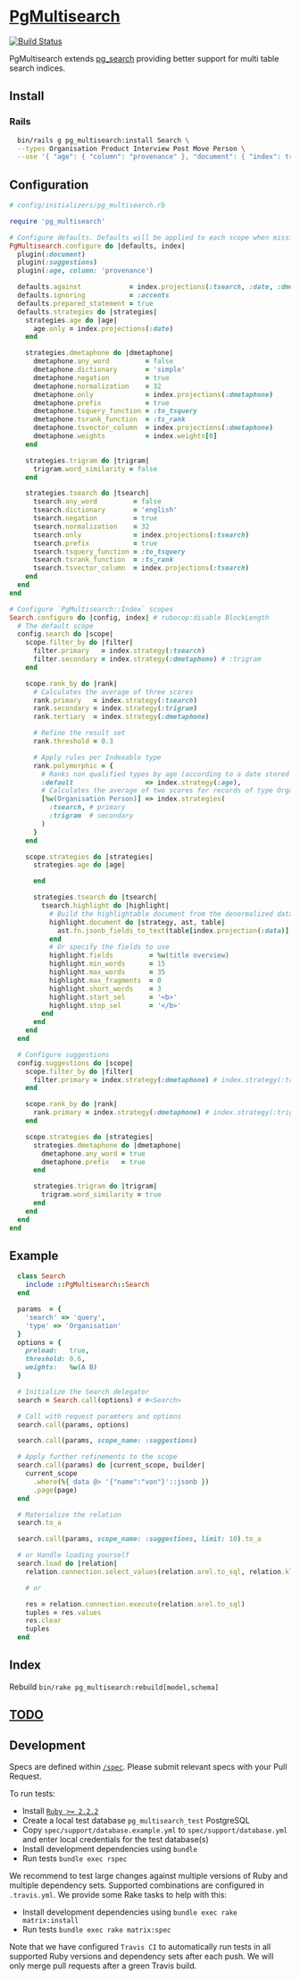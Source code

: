 # [PgMultisearch](http://github.com/piktur/pg_multisearch)

[![Build Status](https://travis-ci.com/piktur/pg_multisearch.svg?branch=master)](https://travis-ci.com/piktur/pg_multisearch)

PgMultisearch extends [pg_search](https://github.com/Casecommons/pg_search) providing better support for multi table search indices.

## Install

### Rails

```bash
  bin/rails g pg_multisearch:install Search \
  --types Organisation Product Interview Post Move Person \
  --use '{ "age": { "column": "provenance" }, "document": { "index": true } }'
```

## Configuration

```ruby
# config/initializers/pg_multisearch.rb

require 'pg_multisearch'

# Configure defaults. Defaults will be applied to each scope when missing.
PgMultisearch.configure do |defaults, index|
  plugin(:document)
  plugin(:suggestions)
  plugin(:age, column: 'provenance')

  defaults.against            = index.projections(:tsearch, :date, :dmetaphone, :trigram)
  defaults.ignoring           = :accents
  defaults.prepared_statement = true
  defaults.strategies do |strategies|
    strategies.age do |age|
      age.only = index.projections(:date)
    end

    strategies.dmetaphone do |dmetaphone|
      dmetaphone.any_word         = false
      dmetaphone.dictionary       = 'simple'
      dmetaphone.negation         = true
      dmetaphone.normalization    = 32
      dmetaphone.only             = index.projections(:dmetaphone)
      dmetaphone.prefix           = true
      dmetaphone.tsquery_function = :to_tsquery
      dmetaphone.tsrank_function  = :ts_rank
      dmetaphone.tsvector_column  = index.projections(:dmetaphone)
      dmetaphone.weights          = index.weights[0]
    end

    strategies.trigram do |trigram|
      trigram.word_similarity = false
    end

    strategies.tsearch do |tsearch|
      tsearch.any_word         = false
      tsearch.dictionary       = 'english'
      tsearch.negation         = true
      tsearch.normalization    = 32
      tsearch.only             = index.projections(:tsearch)
      tsearch.prefix           = true
      tsearch.tsquery_function = :to_tsquery
      tsearch.tsrank_function  = :ts_rank
      tsearch.tsvector_column  = index.projections(:tsearch)
    end
  end
end

# Configure `PgMultisearch::Index` scopes
Search.configure do |config, index| # rubocop:disable BlockLength
  # The default scope
  config.search do |scope|
    scope.filter_by do |filter|
      filter.primary   = index.strategy(:tsearch)
      filter.secondary = index.strategy(:dmetaphone) # :trigram
    end

    scope.rank_by do |rank|
      # Calculates the average of three scores
      rank.primary   = index.strategy(:tsearch)
      rank.secondary = index.strategy(:trigram)
      rank.tertiary  = index.strategy(:dmetaphone)

      # Refine the result set
      rank.threshold = 0.3

      # Apply rules per Indexable type
      rank.polymorphic = {
        # Ranks non qualified types by age (according to a date stored within the configured date column)
        :default                  => index.strategy(:age),
        # Calculates the average of two scores for records of type Organisation and Person
        [%w(Organisation Person)] => index.strategies(
          :tsearch, # primary
          :trigram  # secondary
        )
      }
    end

    scope.strategies do |strategies|
      strategies.age do |age|

      end

      strategies.tsearch do |tsearch|
        tsearch.highlight do |highlight|
          # Build the highlightable document from the denormalized data
          highlight.document do |strategy, ast, table|
            ast.fn.jsonb_fields_to_text(table[index.projection(:data)], ['field1', 'field2'])
          end
          # Or specify the fields to use
          highlight.fields         = %w(title overview)
          highlight.min_words      = 15
          highlight.max_words      = 35
          highlight.max_fragments  = 0
          highlight.short_words    = 3
          highlight.start_sel      = '<b>'
          highlight.stop_sel       = '</b>'
        end
      end
    end
  end

  # Configure suggestions
  config.suggestions do |scope|
    scope.filter_by do |filter|
      filter.primary = index.strategy(:dmetaphone) # index.strategy(:trigram)
    end

    scope.rank_by do |rank|
      rank.primary = index.strategy(:dmetaphone) # index.strategy(:trigram)
    end

    scope.strategies do |strategies|
      strategies.dmetaphone do |dmetaphone|
        dmetaphone.any_word = true
        dmetaphone.prefix   = true
      end

      strategies.trigram do |trigram|
        trigram.word_similarity = true
      end
    end
  end
end
```

## Example

```ruby
  class Search
    include ::PgMultisearch::Search
  end

  params  = {
    'search' => 'query',
    'type' => 'Organisation'
  }
  options = {
    preload:   true,
    threshold: 0.6,
    weights:   %w(A B)
  }

  # Initialize the Search delegator
  search = Search.call(options) # #<Search>

  # Call with request paramters and options
  search.call(params, options)

  search.call(params, scope_name: :suggestions)

  # Apply further refinements to the scope
  search.call(params) do |current_scope, builder|
    current_scope
      .where(%{ data @> '{"name":"von"}'::jsonb })
      .page(page)
  end

  # Materialize the relation
  search.to_a

  search.call(params, scope_name: :suggestions, limit: 10).to_a

  # or Handle loading yourself
  search.load do |relation|
    relation.connection.select_values(relation.arel.to_sql, relation.klass, bind_params)

    # or

    res = relation.connection.execute(relation.arel.to_sql)
    tuples = res.values
    res.clear
    tuples
  end

```

## Index

Rebuild `bin/rake pg_multisearch:rebuild[model,schema]`

## [TODO](TODO.md)

## Development

Specs are defined within [`/spec`](/spec). Please submit relevant specs with your Pull Request.

To run tests:

- Install [`Ruby >= 2.2.2`](https://www.ruby-lang.org/en/documentation/installation/)
- Create a local test database `pg_multisearch_test` PostgreSQL
- Copy `spec/support/database.example.yml` to `spec/support/database.yml` and enter local credentials for the test database(s)
- Install development dependencies using `bundle`
- Run tests `bundle exec rspec`

We recommend to test large changes against multiple versions of Ruby and multiple dependency sets.
Supported combinations are configured in `.travis.yml`. We provide some Rake tasks to help with this:

- Install development dependencies using `bundle exec rake matrix:install`
- Run tests `bundle exec rake matrix:spec`

Note that we have configured `Travis CI` to automatically run tests in all supported Ruby versions and dependency sets after each push. We will only merge pull requests after a green Travis build.
